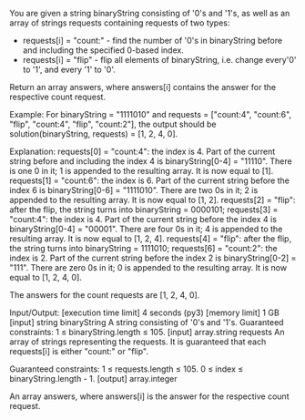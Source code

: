 You are given a string binaryString consisting of '0's and '1's, as well as an array of strings requests containing requests of two types:
- requests[i] = "count:<index>" - find the number of '0's in binaryString before and including the specified 0-based index.
- requests[i] = "flip" - flip all elements of binaryString, i.e. change every'0' to '1', and every '1' to '0'.

Return an array answers, where answers[i] contains the answer for the respective count request.

Example:
For binaryString = "1111010" and requests = ["count:4", "count:6", "flip", "count:4", "flip", "count:2"], the output should be solution(binaryString, requests) = [1, 2, 4, 0].

Explanation:
requests[0] = "count:4": the index is 4. Part of the current string before and including the index 4 is binaryString[0-4] = "11110". There is one 0 in it; 1 is appended to the resulting array. It is now equal to [1].
requests[1] = "count:6": the index is 6. Part of the current string before the index 6 is binaryString[0-6] = "1111010". There are two 0s in it; 2 is appended to the resulting array. It is now equal to [1, 2].
requests[2] = "flip": after the flip, the string turns into binaryString = 0000101;
requests[3] = "count:4": the index is 4. Part of the current string before the index 4 is binaryString[0-4] = "00001". There are four 0s in it; 4 is appended to the resulting array. It is now equal to [1, 2, 4].
requests[4] = "flip": after the flip, the string turns into binaryString = 1111010;
requests[6] = "count:2": the index is 2. Part of the current string before the index 2 is binaryString[0-2] = "111". There are zero 0s in it; 0 is appended to the resulting array. It is now equal to [1, 2, 4, 0].

The answers for the count requests are [1, 2, 4, 0].

Input/Output:
[execution time limit] 4 seconds (py3)
[memory limit] 1 GB
[input] string binaryString
A string consisting of '0's and '1's.
Guaranteed constraints:
1 ≤ binaryString.length ≤ 105.
[input] array.string requests
An array of strings representing the requests. It is guaranteed that each requests[i] is either "count:<index>" or "flip".

Guaranteed constraints:
1 ≤ requests.length ≤ 105.
0 ≤ index ≤ binaryString.length - 1.
[output] array.integer

An array answers, where answers[i] is the answer for the respective count request.
